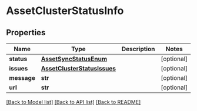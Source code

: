 # AssetClusterStatusInfo

## Properties
Name | Type | Description | Notes
------------ | ------------- | ------------- | -------------
**status** | [**AssetSyncStatusEnum**](AssetSyncStatusEnum.md) |  | [optional] 
**issues** | [**AssetClusterStatusIssues**](AssetClusterStatusIssues.md) |  | [optional] 
**message** | **str** |  | [optional] 
**url** | **str** |  | [optional] 

[[Back to Model list]](../README.md#documentation-for-models) [[Back to API list]](../README.md#documentation-for-api-endpoints) [[Back to README]](../README.md)

